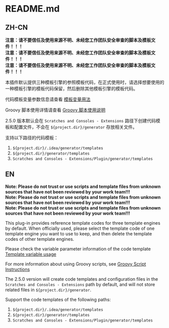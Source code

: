 # README.md

## ZH-CN

**注意：请不要信任及使用来源不明、未经您工作团队安全审查的脚本及模板文件！！！**<br />
**注意：请不要信任及使用来源不明、未经您工作团队安全审查的脚本及模板文件！！！**<br />
**注意：请不要信任及使用来源不明、未经您工作团队安全审查的脚本及模板文件！！！**<br />

本插件默认提供三种模板引擎的参照模板代码，在正式使用时，请选择想要使用的一种模板引擎的模板代码保留，然后删除其他模板引擎的模板代码。

代码模板变量参数信息请查看 [模板变量用法](https://github.com/houkunlin/Database-Generator/blob/master/doc/template-document.md)

Groovy 脚本使用详情请查看 [Groovy 脚本使用说明](https://github.com/houkunlin/Database-Generator/blob/master/doc/groovy-scripts.md)

2.5.0 版本默认会在 `Scratches and Consoles - Extensions` 路径下创建代码模板和配置文件，不会在 `${project.dir}/generator` 存放相关文件。

支持以下路径的代码模板：

1. `${project.dir}/.idea/generator/templates`
2. `${project.dir}/generator/templates`
3. `Scratches and Consoles - Extensions/Plugin/generator/templates`

## EN

**Note: Please do not trust or use scripts and template files from unknown sources that have not been reviewed by your work team!!!**<br />
**Note: Please do not trust or use scripts and template files from unknown sources that have not been reviewed by your work team!!!**<br />
**Note: Please do not trust or use scripts and template files from unknown sources that have not been reviewed by your work team!!!**<br />

This plug-in provides reference template codes for three template engines by default. When officially used, please select the template code of one template engine you want to use to keep, and then delete the template codes of other template engines.

Please check the variable parameter information of the code template [Template variable usage](https://github.com/houkunlin/Database-Generator/blob/master/doc/template-document.md)

For more information about using Groovy scripts, see [Groovy Script Instructions](https://github.com/houkunlin/Database-Generator/blob/master/doc/groovy-scripts.md)

The 2.5.0 version will create code templates and configuration files in the `Scratches and Consoles - Extensions` path by default, and will not store related files in `${project.dir}/generator`. 

Support the code templates of the following paths:

1. `${project.dir}/.idea/generator/templates`
2. `${project.dir}/generator/templates`
3. `Scratches and Consoles - Extensions/Plugin/generator/templates`

